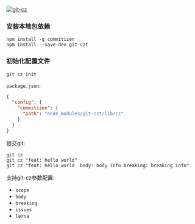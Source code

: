 [![git-cz](https://img.shields.io/badge/git-cz-brightgreen.svg)](https://github.com/streamich/git-cz)


### 安装本地包依赖

```shell
npm install -g commitizen
npm install --save-dev git-czt
```

### 初始化配置文件

```shell
git cz init
```
`package.json`:

```json
{
  "config": {
    "commitizen": {
      "path": "node_modules/git-czt/lib/cz"
    }
  }
}
```

提交git:

```shell
git cz
git cz "feat: hello world"
git cz "feat: hello world  body: body info breaking: breaking info"
```

支持git-cz参数配置:

- `scope`
- `body`
- `breaking`
- `issues`
- `lerna`